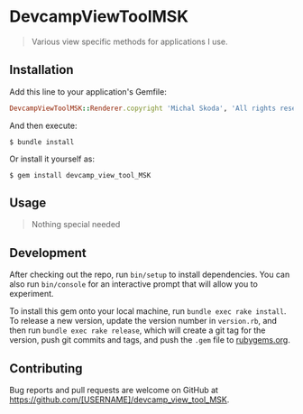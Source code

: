 # DevcampViewToolMSK

>Various view specific methods for applications I use.

## Installation

Add this line to your application's Gemfile:

```ruby
DevcampViewToolMSK::Renderer.copyright 'Michal Skoda', 'All rights reserved'
```

And then execute:

    $ bundle install

Or install it yourself as:

    $ gem install devcamp_view_tool_MSK

## Usage

> Nothing special needed

## Development

After checking out the repo, run `bin/setup` to install dependencies. You can also run `bin/console` for an interactive prompt that will allow you to experiment.

To install this gem onto your local machine, run `bundle exec rake install`. To release a new version, update the version number in `version.rb`, and then run `bundle exec rake release`, which will create a git tag for the version, push git commits and tags, and push the `.gem` file to [rubygems.org](https://rubygems.org).

## Contributing

Bug reports and pull requests are welcome on GitHub at https://github.com/[USERNAME]/devcamp_view_tool_MSK.

